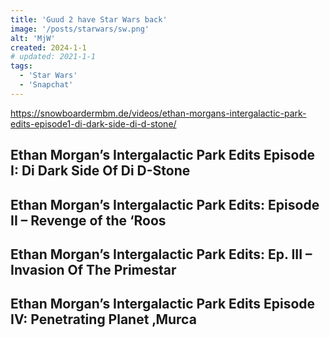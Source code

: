 ```yaml
---
title: 'Guud 2 have Star Wars back'
image: '/posts/starwars/sw.png'
alt: 'MjW'
created: 2024-1-1
# updated: 2021-1-1
tags:
  - 'Star Wars'
  - 'Snapchat'
---
```

<script>
  import { Vimeo } from 'sveltekit-embed'
</script>

https://snowboardermbm.de/videos/ethan-morgans-intergalactic-park-edits-episode1-di-dark-side-di-d-stone/

## Ethan Morgan’s Intergalactic Park Edits Episode I: Di Dark Side Of Di D-Stone
<Vimeo vimeoId="186407409" />

## Ethan Morgan’s Intergalactic Park Edits: Episode II – Revenge of the ‘Roos
<Vimeo vimeoId="191556942" />

## Ethan Morgan’s Intergalactic Park Edits: Ep. III – Invasion Of The Primestar
<Vimeo vimeoId="197236955" />

## Ethan Morgan’s Intergalactic Park Edits Episode IV: Penetrating Planet ‚Murca
<Vimeo vimeoId="203370821" />

